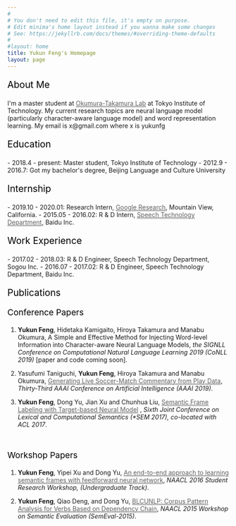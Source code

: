 ```yaml
---
#
# You don't need to edit this file, it's empty on purpose.
# Edit minima's home layout instead if you wanna make some changes
# See: https://jekyllrb.com/docs/themes/#overriding-theme-defaults
#
#layout: home
title: Yukun Feng's Homepage
layout: page
---
```


<style>
    #link { color: #616060; } /* CSS link color */
.underline
{
    color:inherit;
    border-bottom: solid 1px #A6ACAF;
}
</style>


<p style="color:black;font-size:21px;font-weight:Semibold">About Me</p>
I'm a master student at  <a id="link" class="underline" href="http://lr-www.pi.titech.ac.jp/wp/">Okumura-Takamura Lab</a> at
Tokyo Institute of Technology.  My current research topics are neural language model (particularly
character-aware language model) and word
representation learning. My email is x@gmail.com  where x is yukunfg

<br>

<p style="color:black;font-size:21px;font-weight:Semibold">Education</p>
- 2018.4 - present: Master student, Tokyo Institute of Technology
- 2012.9 - 2016.7: Got my bachelor's degree, Beijing Language and Culture University

<br>

<p style="color:black;font-size:21px;font-weight:Semibold">Internship</p>
- 2019.10 - 2020.01: Research Intern, <a id="link" class="underline"
  href="https://ai.google/">Google Research</a>, Mountain View, California.
- 2015.05 - 2016.02: R & D Intern, <a id="link" class="underline"
  href="https://ai.baidu.com/tech/speech">Speech Technology Department</a>, Baidu Inc.

<br>

<p style="color:black;font-size:21px;font-weight:Semibold">Work Experience</p>
- 2017.02 - 2018.03: R & D Engineer, Speech Technology Department, Sogou Inc.
- 2016.07 - 2017.02: R & D Engineer, Speech Technology Department, Baidu Inc.

<br>

<p style="color:black;font-size:21px;font-weight:Semibold">Publications</p>

<p style="color:black;font-size:19px;font-weight:Semibold">Conference Papers</p>

1. **Yukun Feng**, Hidetaka Kamigaito, Hiroya Takamura and Manabu Okumura, A Simple and Effective
   Method for Injecting Word-level Information into Character-aware Neural Language Models, *the
   SIGNLL Conference on Computational Natural Language Learning 2019 (CoNLL 2019)* [paper and code
   coming soon].

1. Yasufumi Taniguchi, **Yukun Feng**, Hiroya Takamura and Manabu Okumura, <a id="link"
   class="underline" href="https://www.aaai.org/ojs/index.php/AAAI/article/view/4691">Generating
   Live Soccer-Match Commentary from Play Data</a>,
   *Thirty-Third AAAI Conference on Artificial Intelligence (AAAI 2019)*.


   <a id="link" class="underline" href=""></a>
1. **Yukun Feng**, Dong Yu, Jian Xu and Chunhua Liu, <a id="link" class="underline"
   href="https://www.aclweb.org/anthology/S17-1010">Semantic Frame Labeling with Target-based
   Neural Model</a> , *Sixth Joint Conference on Lexical and Computational Semantics (\*SEM 2017),
   co-located with ACL 2017*.
<br>
<p style="color:black;font-size:19px;font-weight:Semibold">Workshop Papers</p>

1. **Yukun Feng**, Yipei Xu and Dong Yu, 
   <a id="link" class="underline" href="https://www.aclweb.org/anthology/N/N16/N16-2001.pdf"> An
   end-to-end approach to learning semantic frames with feedforward neural network</a>, *NAACL 2016
   Student Research Workshop, (Undergraduate Track)*.

1. **Yukun Feng**, Qiao Deng, and Dong Yu, <a id="link" class="underline"
   href="https://aclweb.org/anthology/S/S15/S15-2054.pdf"> BLCUNLP: Corpus Pattern Analysis for
   Verbs Based on Dependency Chain</a>, *NAACL 2015 Workshop on Semantic Evaluation
   (SemEval-2015)*.

